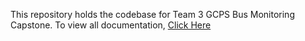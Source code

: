 This repository holds the codebase for Team 3 GCPS Bus Monitoring Capstone.
To view all documentation, [Click Here](Deliverables)